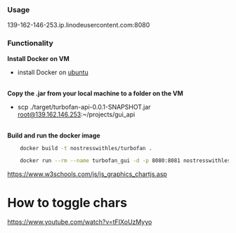 ### Usage
139-162-146-253.ip.linodeusercontent.com:8080

### Functionality
**Install Docker on VM**
* install Docker on [ubuntu](https://www.digitalocean.com/community/tutorials/how-to-install-and-use-docker-on-ubuntu-22-04) <br><br>

**Copy the .jar from your local machine to a folder on the VM**
* scp ./target/turbofan-api-0.0.1-SNAPSHOT.jar root@139.162.146.253:~/projects/gui_api <br><br>

**Build and run the docker image**
```bash 
    docker build -t nostresswithles/turbofan . 
```
```bash 
    docker run --rm --name turbofan_gui -d -p 8080:8081 nostresswithles/turbofan 
```




https://www.w3schools.com/js/js_graphics_chartjs.asp

# How to toggle chars
https://www.youtube.com/watch?v=tFIXoUzMyyo